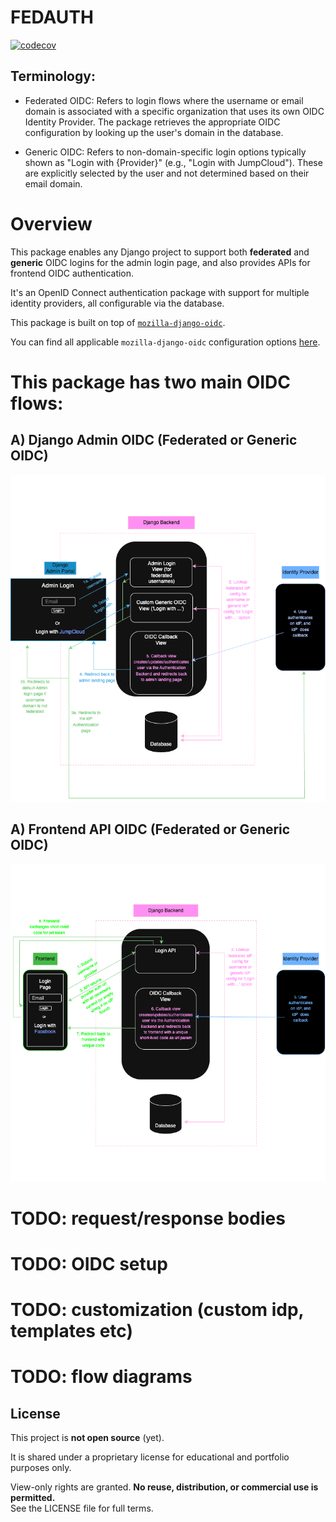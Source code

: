 # FEDAUTH

[![codecov](https://codecov.io/gh/Wynand91/fedauth/graph/badge.svg?token=2GMX7Z0ZPT)](https://codecov.io/gh/Wynand91/fedauth)

## Terminology:

- Federated OIDC:
Refers to login flows where the username or email domain is associated with a specific organization that uses its own OIDC Identity Provider. The package retrieves the appropriate OIDC configuration by looking up the user's domain in the database.

- Generic OIDC:
Refers to non-domain-specific login options typically shown as "Login with {Provider}" (e.g., "Login with JumpCloud"). These are explicitly selected by the user and not determined based on their email domain.

# Overview

This package enables any Django project to support both **federated** and **generic** OIDC logins for the admin login page, and also provides APIs for frontend OIDC authentication.

It's an OpenID Connect authentication package with support for multiple identity providers, all configurable via the database.

This package is built on top of [`mozilla-django-oidc`](https://mozilla-django-oidc.readthedocs.io/en/stable/).

You can find all applicable `mozilla-django-oidc` configuration options [here](https://mozilla-django-oidc.readthedocs.io/en/stable/settings.html).


# This package has two main OIDC flows:
## A) Django Admin OIDC (Federated or Generic OIDC)
![OIDC login flow](diagrams/admin_oidc_flow.png)
## A) Frontend API OIDC (Federated or Generic OIDC)
![OIDC login flow](diagrams/frontend_flow.png)

# TODO: request/response bodies
# TODO: OIDC setup
# TODO: customization (custom idp, templates etc)
# TODO: flow diagrams


## License

This project is **not open source** (yet).

It is shared under a proprietary license for educational and portfolio purposes only.

View-only rights are granted. **No reuse, distribution, or commercial use is permitted.**  
See the LICENSE file for full terms.